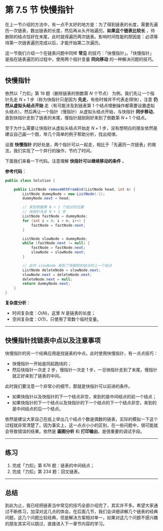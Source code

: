 # 第 7.5 节 快慢指针

在上一节介绍的方法中，有一点不太好的地方是：为了得到链表的长度，需要先遍历一次链表，数出链表的长度，然后再从头开始遍历。**如果这个链表比较长** ，待删除的结点恰好在末尾，此时就得遍历两次链表。影响时间性能的原因是：必须等待第一次链表遍历完成以后，才能开始第二次遍历。

这一节我们介绍一个在链表问题中同样 **常见** 的技巧：「快慢指针」。「快慢指针」是指在链表遍历的过程中，使用两个指针变量 **同向移动** 的一种解决问题的技巧。

---

## 快慢指针

依然以「力扣」第 19 题（删除链表的倒数第 $N$ 个节点） 为例。我们先让一个指针先走 $N + 1$ 步（称为快指针只是因为 **先走**，有些时候并不代表走得快），注意 **仍然从虚拟头结点开始** 走（有可能涉及到链表第 $1$ 个结点增删操作都需要设置虚拟头结点）。然后再让一个指针（慢指针）从虚拟头结点开始，与快指针 **同步移动**，直到快指针走到了链表的末尾，慢指针就刚刚好来到了倒数第 $N + 1$ 个结点。

至于为什么需要让快指针从虚拟头结点开始走 $N + 1$ 步，没有想明白的朋友依然是建议自己画一个图，举几个简单的例子帮助分析，找出规律。

设置 **快慢指针** 的好处是，两个指针可以一起走，相比于「先遍历一次链表」的做法，我们实现了一个并行的操作，节约了时间。

下面我们来看一下代码。注意理解 **快指针可以继续移动的条件** 。

**参考代码**：

```Java []
public class Solution {

    public ListNode removeNthFromEnd(ListNode head, int n) {
        ListNode dummyNode = new ListNode(-1);
        dummyNode.next = head;

        // 来到倒数第 N + 1 个结点的位置
        // 快指针先走 N + 1 步
        ListNode fastNode = dummyNode;
        for (int i = 0; i < n; i++) {
            fastNode = fastNode.next;
        }

        ListNode slowNode = dummyNode;
        while (fastNode.next != null) {
            fastNode = fastNode.next;
            slowNode = slowNode.next;
        }

        // 此时 slowNode 来到了待删除的结点的上一个结点
        ListNode deleteNode = slowNode.next;
        slowNode.next = deleteNode.next;
        deleteNode.next = null;
        return dummyNode.next;
    }
}
```

**复杂度分析**：

+ 时间复杂度：$O(N)$，这里 $N$ 是链表的长度；
+ 空间复杂度：$O(1)$，只使用了常数个临时变量。

---

## 快慢指针找链表中点以及注意事项

快慢指针的另一个经典应用是找链表的中点。此时使用快慢指针，有一点点技巧：

+ 快慢指针一开始是同起跑线的；
+ 然后快指针一次走 $2$ 步，慢指针一次走 $1$ 步，一旦快指针走到了末尾，慢指针就正好来到了链表的中间。

此时我们要注意一个非常小的细节，那就是快指针可以前进的条件。

+ 如果快指针以及快指针的下一个结点非空，来到的是中间结点的前一个结点；
+ 如果快指针的下一个结点以及快指针的下一个结点的下一个结点非空，来到的是中间结点的后一个结点。

依然是建议大家自己在纸上举出几个结点个数是偶数的链表，实际的模拟一下这个过程就非常清楚了。因为事实上，这一点点小小的区别，在一些问题中，很可能就会导致错误的结果。依然是 **画图分析** 和  **打印输出**，是很重要的调试手段。

---

## 练习

1. 完成「力扣」第 876 题：链表的中间结点；
2. 完成「力扣」第 234 题：回文链表。
---

## 总结

到此为止，我已经把链表当中常见的技巧全部介绍完了，其实并不多。希望大家通过不断练习，加深对这几点的体会。在后面几节，我们会详细讲解几个链表的经典问题，这几个问题比较经典，但是解决方案相对单一，如果对这几个问题不感兴趣的朋友其实可以跳过，直接进入下一章节内容的学习。


